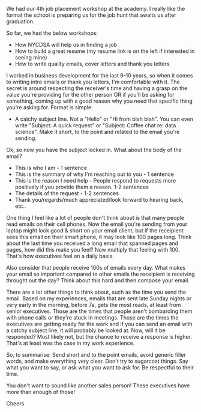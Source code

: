 We had our 4th job placement workshop at the academy. I really like the format the school is preparing us for the job hunt that awaits us after graduation. 

So far, we had the below workshops:
* How NYCDSA will help us in finding a job
* How to build a great resume (my resume link is on the left if interested in seeing mine)
* How to write quality emails, cover letters and thank you letters

I worked in business development for the last 9-10 years, so when it comes to writing intro emails or thank you letters, I'm comfortable with it. The secret is around respecting the receiver's time and having a grasp on the value you're providing for the other person OR if you'll be asking for something, coming up with a good reason why you need that specific thing you're asking for. Format is simple:

* A catchy subject line. Not a "Hello" or "Hi from blah blah". You can even write "Subject: A quick request" or "Subject: Coffee chat re: data science". Make it short, to the point and related to the email you're sending.

Ok, so now you have the subject locked in. What about the body of the email?
* This is who I am - 1 sentence
* This is the summary of why I'm reaching out to you - 1 sentence
* This is the reason I need help - People respond to requests more positively if you provide them a reason. 1-2 sentences
* The details of the request - 1-2 sentences
* Thank you/regards/much appreciated/look forward to hearing back, etc..

One thing I feel like a lot of people don't think about is that many people read emails on their cell phones. Now the email you're sending from your laptop might look good & short on your email client, but if the receipient sees this email on their smart phone, it may look like 100 pages long. Think about the last time you received a long email that spanned pages and pages, how did this make you feel? Now multiply that feeling with 100. That's how executives feel on a daily basis.

Also consider that people receive 100s of emails every day. What makes your email so important compared to other emails the receipient is receiving throught out the day? Think about this hard and then compose your email.

There are a lot other things to think about, such as the time you send the email. Based on my experiences, emails that are sent late Sunday nights or very early in the morning, before 7a, gets the most reads, at least from senior executives. Those are the times that people aren't bombarding them with phone calls or they're stuck in meetings. Those are the times the executives are getting ready for the work and if you can send an email with a catchy subject line, it will probably be looked at. Now, will it be responded? Most likely not, but the chance to receive a response is higher. That's at least was the case in my work experience. 

So, to summarise: Send short and to the point emails, avoid generic filler words, and make everything very clear. Don't try to sugarcoat things. Say what you want to say, or ask what you want to ask for. Be respectful to their time.

You don't want to sound like another sales person! These executives have more than enough of those!

Cheers